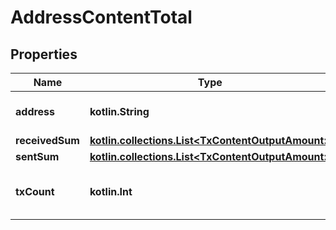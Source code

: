 
# AddressContentTotal

## Properties
Name | Type | Description | Notes
------------ | ------------- | ------------- | -------------
**address** | **kotlin.String** | Bech32 encoded address | 
**receivedSum** | [**kotlin.collections.List&lt;TxContentOutputAmount&gt;**](TxContentOutputAmount.md) |  | 
**sentSum** | [**kotlin.collections.List&lt;TxContentOutputAmount&gt;**](TxContentOutputAmount.md) |  | 
**txCount** | **kotlin.Int** | Count of all transactions on the address | 



